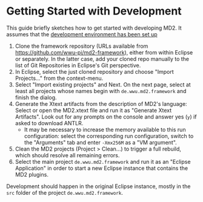 Getting Started with Development
================================

This guide briefly sketches how to get started with developing MD2. It assumes that the [development environment has been set up](development-environment.md)

1. Clone the framework repository (URLs available from https://github.com/wwu-pi/md2-framework), either from within Eclipse or separately.
	In the latter case, add your cloned repo manually to the list of Git Repositories in Eclipse's Git perspective.
2. In Eclipse, select the just cloned repository and choose "Import Projects..." from the context-menu.
3. Select "Import existing projects" and Next. On the next page, select at least all projects whose names begin with `de.wwu.md2.framework` and finish the dialog.
4. Generate the Xtext artifacts from the description of MD2's language: Select or open the MD2.xtext file and run it as "Generate Xtext Artifacts". Look out for any prompts on the console and answer yes (`y`) if asked to download ANTLR.
   * It may be necessary to increase the memory available to this run configuration: select the corresponding run configuration, switch to the "Arguments" tab and enter `-Xmx256M` as a "VM argument". 
5. Clean the MD2 projects (Project > Clean...) to trigger a full rebuild, which should resolve all remaining errors.
6. Select the main project `de.wwu.md2.framework` and run it as an "Eclipse Application" in order to start a new Eclipse instance that contains the MD2 plugins.

Development should happen in the original Eclipse instance, mostly in the `src` folder of the project `de.wwu.md2.framework`.
